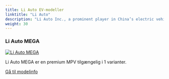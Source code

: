 ```yaml
---
title: Li Auto EV-modeller
linktitle: "Li Auto"
description: "Li Auto Inc., a prominent player in China’s electric vehicle (EV) market, has an exciting roadmap for the future. "
weight: 30
---
```

<!-- markdownlint-disable MD033 -->
<!-- markdownlint-disable MD010 -->


<div class="container p-3 mb-4 bg-body-tertiary rounded border">
<h3> Li Auto MEGA</h3>
	<div class="row">
		<div class="col col-12 col-md-6">
			<a href="mega"><img src="https://media.evkx.net/multimedia/models/li_auto/mega/mega/main_1_st.jpg" class="img-fluid" alt="Li Auto MEGA" ></a>
		</div>
		<div class="col col-12 col-md-6">
<p>
Li Auto MEGA er en premium MPV tilgængelig i 1 varianter.
</p>
	<a href="mega/" class="btn btn-outline-primary" role="button">Gå til modelinfo</a>
		</div>
	</div>
</div>
